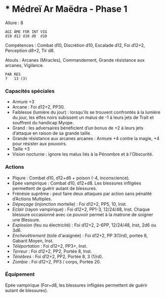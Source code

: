 # * Médreï Ar Maëdra - Phase 1

Allure : 8

	AGI	ÂME	FOR	INT	VIG
	d10	d12	d10	d8	d10

Compétences : Combat d10, Discrétion d10, Escalade d12, Foi d12+2, Perception d8+2, Tir d8.

Atouts : Arcanes (Miracles), Commandement, Grande résistance aux arcanes, Vigilance.

	PAR	RES
	7	13 (3)

### Capacités spéciales
- Armure +3
- Arcane : Foi d12+2, PP30.
- Faiblesse (lumière du jour) : lorsqu'ils se trouvent confrontés à la lumière du jour, les elfes noirs subissent un malus de -1 à leurs jets de Trait et souffrent du handicap Myope.
- Grand : les adversaires bénéficient d’un bonus de +2 à leurs jets d’attaque en raison de sa grande taille.
- Grande résistance aux arcanes arcanes : Armure +4 contre la magie, +4 pour résister aux pouvoirs.
- Taille +3
- Vision nocturne : ignore les malus liés à la Pénombre et à l'Obscurité.

### Actions
- Piqure : Combat d10, d12+d6 + poison (-4, inconscience).
- Epée vampirique : Combat d10, d12+d8. Les blessures infligées permettent de guérir autant de blessures.
- Frénésie suprême : peut faire deux attaques par action sans pénalité d’Actions Multiples.
- _Dépeçage_ (injonction mortelle) : Foi d12+2, PP5, 10, Inst.
- _Eclair_ (rayon vampirique) : Foi d12+2, PP1-3, 12/24/48, Inst. Chaque blessure occasionné avec ce pouvoir permet à la matrone de soigner une Blessure.
- _Explosion_ (feu ou électricité) : Foi d12+2, 2-6PP, 12/24/48, Inst, 2d6 ou 3d6.
- _Enchevêtrement_ (toile d'araignée) : Foi d12+2, PP 3(1/rd), portée 8, Gabarit Moyen, Inst.
- _Téléportation_ : Foi d12+2, PP3+, Inst.
- _Terreur_ : Foi d12+2, PP2, Portée 8, Inst.
- _Ténèbres_ : Foi d12+2, PP2, Portée 8, 3 (1/rd).
- _Zombie_ : Foi d12+2, PP3 / corps, Portée 20.

### Équipement
Epée vampirique (For+d8, les blessures infligées permettent de guérir autant de blessures).
